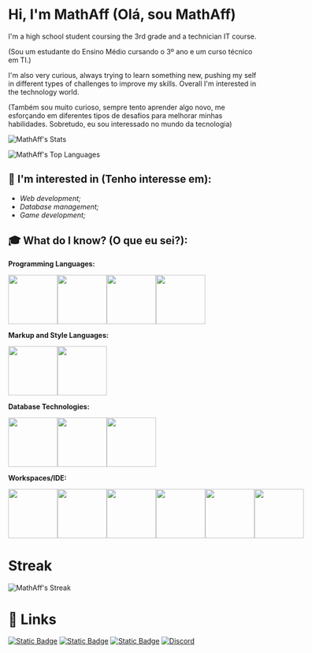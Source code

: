 # Hi, I'm MathAff (Olá, sou MathAff)

I'm a high school student coursing the 3rd grade and a technician IT course.

(Sou um estudante do Ensino Médio cursando o 3º ano e um curso técnico em TI.)

I'm also very curious, always trying to learn something new, pushing my self in different types of challenges to improve my skills. Overall I'm interested in the technology world.

(Também sou muito curioso, sempre tento aprender algo novo, me esforçando em diferentes tipos de desafios para melhorar minhas habilidades. Sobretudo, eu sou interessado no mundo da tecnologia)
    
![MathAff's Stats](https://github-readme-stats.vercel.app/api?username=MathAff&theme=dracula&show_icons=true&hide_border=true&count_private=true)
    
![MathAff's Top Languages](https://github-readme-stats.vercel.app/api/top-langs/?username=MathAff&theme=dracula&show_icons=true&hide_border=true&layout=compact)

## 👀 I'm interested in (Tenho interesse em):
- *Web development;*
- *Database management;*
- *Game development;*



## 🎓 What do I know? (O que eu sei?):

**Programming Languages:**
<div style='display: flex;'>
    <img src="https://cdn.jsdelivr.net/gh/devicons/devicon@latest/icons/javascript/javascript-original.svg" width='100px'/>
    <img src="https://cdn.jsdelivr.net/gh/devicons/devicon@latest/icons/java/java-original.svg" width='100px'/>
    <img src="https://cdn.jsdelivr.net/gh/devicons/devicon@latest/icons/php/php-original.svg" width='100px'/>
    <img src="https://cdn.jsdelivr.net/gh/devicons/devicon@latest/icons/python/python-original.svg" width='100px'/>
</div>

 **Markup and Style Languages:**


<div style='display: flex;'>
    <img src="https://cdn.jsdelivr.net/gh/devicons/devicon@latest/icons/html5/html5-original.svg" width='100px'/>
    <img src="https://cdn.jsdelivr.net/gh/devicons/devicon@latest/icons/css3/css3-original.svg" width='100px'/> 
</div>


**Database Technologies:**

<div style='display: flex;'>
    <img src="https://cdn.jsdelivr.net/gh/devicons/devicon@latest/icons/mysql/mysql-original.svg" width='100px'/> 
    <img src="https://cdn.jsdelivr.net/gh/devicons/devicon@latest/icons/mariadb/mariadb-original.svg" width='100px'/>
    <img src="https://cdn.jsdelivr.net/gh/devicons/devicon@latest/icons/postgresql/postgresql-original.svg" width='100px'/>
</div>


**Workspaces/IDE:**



<div style='display: flex;'>
    <img src="https://cdn.jsdelivr.net/gh/devicons/devicon@latest/icons/intellij/intellij-original.svg" width='100px'/>
     <img src="https://cdn.jsdelivr.net/gh/devicons/devicon@latest/icons/androidstudio/androidstudio-original.svg" width='100px'/> <img src="https://cdn.jsdelivr.net/gh/devicons/devicon@latest/icons/vscode/vscode-original.svg" width='100px'/>
    <img src="https://cdn.jsdelivr.net/gh/devicons/devicon@latest/icons/jupyter/jupyter-original-wordmark.svg" width='100px'/>
    <img src="https://cdn.jsdelivr.net/gh/devicons/devicon@latest/icons/anaconda/anaconda-original.svg" width='100px'/>
    <img src="https://cdn.jsdelivr.net/gh/devicons/devicon@latest/icons/replit/replit-original.svg" width='100px'/>
</div>

# Streak

![MathAff's Streak](https://github-readme-streak-stats.herokuapp.com/?user=MathAff&theme=dracula&hide_border=true)

# 🔗 Links 


[![Static Badge](https://img.shields.io/badge/LinkedIn-blue?style=for-the-badge&logo=linkedin)](https://www.linkedin.com/in/matheus-afensor-7a7aa7310)
[![Static Badge](https://img.shields.io/badge/Instagram-pink?style=for-the-badge&logo=instagram)](https://www.instagram.com/math_affs)
[![Static Badge](https://img.shields.io/badge/Instagram-grey?style=for-the-badge&logo=gmail)](mailto:matheusafensor@gmail.com)
[![Discord](https://img.shields.io/badge/Mathafe%23702879489050411120-5865F2?style=for-the-badge&logo=discord&logoColor=white)](https://discord.com)



